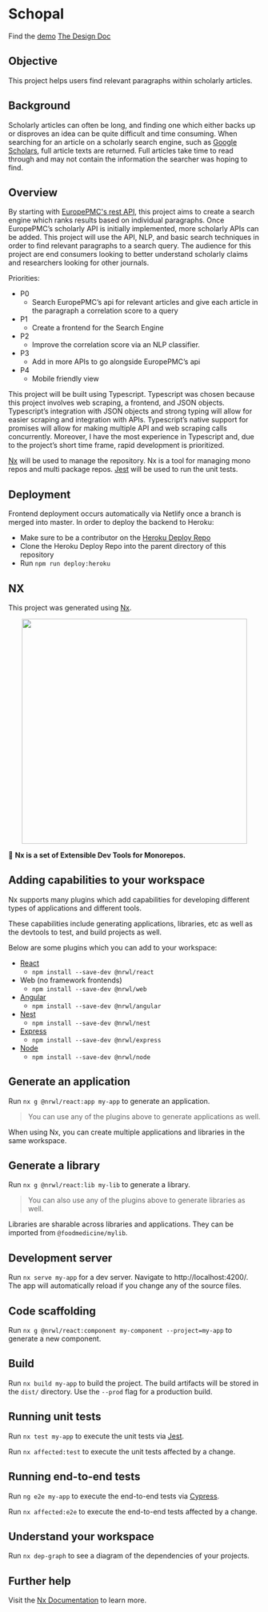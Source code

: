 # Schopal
Find the [demo](https://schopal.netlify.app/#/)
[The Design Doc](https://docs.google.com/document/d/1Kcmq8WQPmOR5ij3Ew3ZLjD97PZUZ5lFbQ5T8dc-39Ag/edit#)

## Objective

This project helps users find relevant paragraphs within scholarly articles.

## Background

Scholarly articles can often be long, and finding one which either backs up or disproves an idea can be quite difficult and time consuming. When searching for an article on a scholarly search engine, such as [Google Scholars](https://scholar.google.com/), full article texts are returned. Full articles take time to read through and may not contain the information the searcher was hoping to find.

## Overview
By starting with [EuropePMC's rest API](https://europepmc.org/RestfulWebService), this project aims to create a search engine which ranks results based on individual paragraphs. Once EuropePMC’s scholarly API is initially implemented, more scholarly APIs can be added.
This project will use the API, NLP, and basic search techniques in order to find relevant paragraphs to a search query. 
The audience for this project are end consumers looking to better understand scholarly claims and researchers looking for other journals.

Priorities:
- P0
  -  Search EuropePMC’s api for relevant articles and give each article in the paragraph a correlation score to a query
- P1
  - Create a frontend for the Search Engine
- P2
  - Improve the correlation score via an NLP classifier.
- P3
  - Add in more APIs to go alongside EuropePMC’s api
- P4
  - Mobile friendly view
  
This project will be built using Typescript. Typescript was chosen because this project involves web scraping, a frontend, and JSON objects. Typescript’s integration with JSON objects and strong typing will allow for easier scraping and integration with APIs. Typescript’s native support for promises will allow for making multiple API and web scraping calls concurrently.
Moreover, I have the most experience in Typescript and, due to the project’s short time frame, rapid development is prioritized.

[Nx](https://nx.dev/) will be used to manage the repository. Nx is a tool for managing mono repos and multi package repos. [Jest](https://jestjs.io/) will be used to run the unit tests.


## Deployment
Frontend deployment occurs automatically via Netlify once a branch is merged into master.
In order to deploy the backend to Heroku:
- Make sure to be a contributor on the [Heroku Deploy Repo](https://github.com/Lev-Stambler/schopal-heroku-deploy)
- Clone the Heroku Deploy Repo into the parent directory of this repository
- Run `npm run deploy:heroku` 

## NX

This project was generated using [Nx](https://nx.dev).

<p align="center"><img src="https://raw.githubusercontent.com/nrwl/nx/master/nx-logo.png" width="450"></p>

🔎 **Nx is a set of Extensible Dev Tools for Monorepos.**

## Adding capabilities to your workspace

Nx supports many plugins which add capabilities for developing different types of applications and different tools.

These capabilities include generating applications, libraries, etc as well as the devtools to test, and build projects as well.

Below are some plugins which you can add to your workspace:

- [React](https://reactjs.org)
  - `npm install --save-dev @nrwl/react`
- Web (no framework frontends)
  - `npm install --save-dev @nrwl/web`
- [Angular](https://angular.io)
  - `npm install --save-dev @nrwl/angular`
- [Nest](https://nestjs.com)
  - `npm install --save-dev @nrwl/nest`
- [Express](https://expressjs.com)
  - `npm install --save-dev @nrwl/express`
- [Node](https://nodejs.org)
  - `npm install --save-dev @nrwl/node`

## Generate an application

Run `nx g @nrwl/react:app my-app` to generate an application.

> You can use any of the plugins above to generate applications as well.

When using Nx, you can create multiple applications and libraries in the same workspace.

## Generate a library

Run `nx g @nrwl/react:lib my-lib` to generate a library.

> You can also use any of the plugins above to generate libraries as well.

Libraries are sharable across libraries and applications. They can be imported from `@foodmedicine/mylib`.

## Development server

Run `nx serve my-app` for a dev server. Navigate to http://localhost:4200/. The app will automatically reload if you change any of the source files.

## Code scaffolding

Run `nx g @nrwl/react:component my-component --project=my-app` to generate a new component.

## Build

Run `nx build my-app` to build the project. The build artifacts will be stored in the `dist/` directory. Use the `--prod` flag for a production build.

## Running unit tests

Run `nx test my-app` to execute the unit tests via [Jest](https://jestjs.io).

Run `nx affected:test` to execute the unit tests affected by a change.

## Running end-to-end tests

Run `ng e2e my-app` to execute the end-to-end tests via [Cypress](https://www.cypress.io).

Run `nx affected:e2e` to execute the end-to-end tests affected by a change.

## Understand your workspace

Run `nx dep-graph` to see a diagram of the dependencies of your projects.

## Further help

Visit the [Nx Documentation](https://nx.dev) to learn more.
